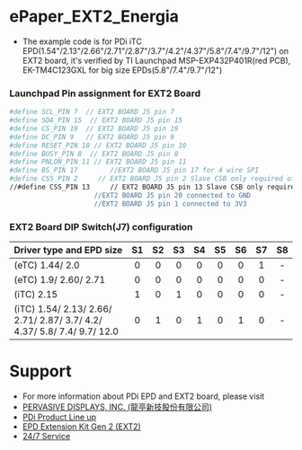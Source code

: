 # ePaper_EXT2_Energia
* The example code is for PDi iTC EPD(1.54"/2.13"/2.66"/2.71"/2.87"/3.7"/4.2"/4.37"/5.8"/7.4"/9.7"/12") on EXT2 board, it's verified by TI Launchpad MSP-EXP432P401R(red PCB), EK-TM4C123GXL for big size EPDs(5.8"/7.4"/9.7"/12")

 ### Launchpad Pin assignment for EXT2 Board
 ```bash
#define SCL_PIN 7  // EXT2 BOARD J5 pin 7
#define SDA_PIN 15  // EXT2 BOARD J5 pin 15
#define CS_PIN 19  // EXT2 BOARD J5 pin 19
#define DC_PIN 9   // EXT2 BOARD J5 pin 9
#define RESET_PIN 10 // EXT2 BOARD J5 pin 10
#define BUSY_PIN 8  // EXT2 BOARD J5 pin 8
#define PNLON_PIN 11 // EXT2 BOARD J5 pin 11
#define BS_PIN 17        //EXT2 BOARD J5 pin 17 for 4 wire SPI
#define CSS_PIN 2     // EXT2 BOARD J5 pin 2 Slave CSB only required of 9.7"/12" with one 24pin FPC operation
//#define CSS_PIN 13     // EXT2 BOARD J5 pin 13 Slave CSB only required of 9.7/12" with 34pin FFC bridge board(2FPC design) operation
                      //EXT2 BOARD J5 pin 20 connected to GND
                      //EXT2 BOARD J5 pin 1 connected to 3V3   
 ```
 
 ### EXT2 Board DIP Switch(J7) configuration
 
| Driver type and EPD size | S1 | S2 | S3 | S4 | S5 | S6 | S7 | S8 |
| :--- | :---: | :---: | :---: | :---: | :---: | :---: | :---: | :---: |
| (eTC) 1.44/ 2.0 | 0 | 0 | 0 | 0 | 0 | 0 | 1 | - |
| (eTC) 1.9/ 2.60/ 2.71 | 0 | 0 | 0 | 0 | 0 | 0 | 0 | - |
| (iTC) 2.15 | 1 | 0 | 1 | 0 | 0 | 0 | 0 | - |
| (iTC) 1.54/ 2.13/ 2.66/ 2.71/ 2.87/ 3.7/ 4.2/ 4.37/ 5.8/ 7.4/ 9.7/ 12.0 | 0 | 1 | 0 | 1 | 0 | 1 | 0 | - |

 #  Support
 *  For more information about PDi EPD and EXT2 board, please visit 
 *  [PERVASIVE DISPLAYS, INC. (龍亭新技股份有限公司)](http://www.pervasivedisplays.com/)
 *  [PDi Product Line up](https://www.pervasivedisplays.com/products/)
 *  [EPD Extension Kit Gen 2 (EXT2)](https://www.pervasivedisplays.com/product/epd-extension-kit-gen-2-ext2/)
 *  [24/7 Service](https://www.pervasivedisplays.com/technical-support/)
